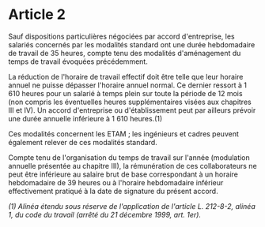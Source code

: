 # Article 2

Sauf dispositions particulières négociées par accord d'entreprise, les salariés concernés par les modalités standard ont une durée hebdomadaire de travail de 35 heures, compte tenu des modalités d'aménagement du temps de travail évoquées précédemment.

La réduction de l'horaire de travail effectif doit être telle que leur horaire annuel ne puisse dépasser l'horaire annuel normal. Ce dernier ressort à 1 610 heures pour un salarié à temps plein sur toute la période de 12 mois (non compris les éventuelles heures supplémentaires visées aux chapitres III et IV). Un accord d'entreprise ou d'établissement peut par ailleurs prévoir une durée annuelle inférieure à 1 610 heures.(1)

Ces modalités concernent les ETAM ; les ingénieurs et cadres peuvent également relever de ces modalités standard.

Compte tenu de l'organisation du temps de travail sur l'année (modulation annuelle présentée au chapitre III), la rémunération de ces collaborateurs ne peut être inférieure au salaire brut de base correspondant à un horaire hebdomadaire de 39 heures ou à l'horaire hebdomadaire inférieur effectivement pratiqué à la date de signature du présent accord.

*(1) Alinéa étendu sous réserve de l'application de l'article L. 212-8-2, alinéa 1, du code du travail (arrêté du 21 décembre 1999, art. 1er).*

